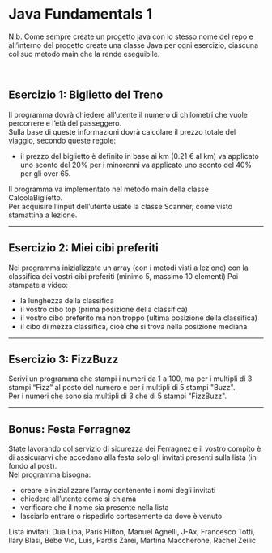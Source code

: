 # Java Fundamentals 1

N.b. Come sempre create un progetto java con lo stesso nome del repo e all’interno del progetto create una classe Java per ogni esercizio, ciascuna col suo metodo main che la rende eseguibile.

<br>

## Esercizio 1: Biglietto del Treno
Il programma dovrà chiedere all’utente il numero di chilometri che vuole percorrere e l’età del passeggero.<br>
Sulla base di queste informazioni dovrà calcolare il prezzo totale del viaggio, secondo queste regole:
- il prezzo del biglietto è definito in base ai km (0.21 € al km) va applicato uno sconto del 20% per i minorenni va applicato uno sconto del 40% per gli over 65. <br>

Il programma va implementato nel metodo main della classe CalcolaBiglietto.<br>
Per acquisire l’input dell’utente usate la classe Scanner, come visto stamattina a lezione.

<hr>


## Esercizio 2: Miei cibi preferiti

Nel programma inizializzate un array (con i metodi visti a lezione) con la classifica dei vostri cibi preferiti (minimo 5, massimo 10 elementi)
Poi stampate a video:
- la lunghezza della classifica
- il vostro cibo top (prima posizione della classifica)
- il vostro cibo preferito ma non troppo (ultima posizione della classifica)
- il cibo di mezza classifica, cioè che si trova nella posizione mediana

<hr>

## Esercizio 3: FizzBuzz
Scrivi un programma che stampi i numeri da 1 a 100, ma per i multipli di 3 stampi “Fizz” al posto del numero e per i multipli di 5 stampi "Buzz".<br>
Per i numeri che sono sia multipli di 3 che di 5 stampi "FizzBuzz".

<hr>

## Bonus: Festa Ferragnez

State lavorando col servizio di sicurezza dei Ferragnez e il vostro compito è di assicurarvi che accedano alla festa solo gli invitati presenti sulla lista (in fondo al post). <br>
Nel programma bisogna:
- creare e inizializzare l’array contenente i nomi degli invitati
- chiedere all’utente come si chiama
- verificare che il nome sia presente nella lista
- lasciarlo entrare o rispedirlo cortesemente da dove è venuto

Lista invitati: Dua Lipa, Paris Hilton, Manuel Agnelli, J-Ax, Francesco Totti, Ilary Blasi, Bebe Vio, Luis, Pardis Zarei, Martina Maccherone, Rachel Zeilic
